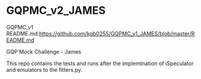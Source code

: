 # GQPMC_v2_JAMES

GQPMC_v1 README.md:https://github.com/kgb0255/GQPMC_v1_JAMES/blob/master/README.md

GQP Mock Challenge - James

This repo contains the tests and runs after the implemtnation of iSpeculator and emulators to the fitters.py.
